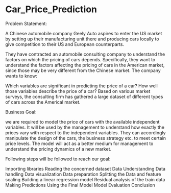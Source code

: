 # Car_Price_Prediction
Problem Statement:

A Chinese automobile company Geely Auto aspires to enter the US market by setting up their manufacturing unit there and producing cars locally to give competition to their US and European counterparts.

They have contracted an automobile consulting company to understand the factors on which the pricing of cars depends. Specifically, they want to understand the factors affecting the pricing of cars in the American market, since those may be very different from the Chinese market. The company wants to know:

Which variables are significant in predicting the price of a car?
How well those variables describe the price of a car?
Based on various market surveys, the consulting firm has gathered a large dataset of different types of cars across the Americal market.

Business Goal:

we are required to model the price of cars with the available independent variables. It will be used by the management to understand how exactly the prices vary with respect to the independent variables. They can accordingly manipulate the design of the cars, the business strategy etc. to meet certain price levels. The model will act as a better medium for management to understand the pricing dynamics of a new market.

Following steps will be followed to reach our goal:

Importing libraries
Reading the concerned dataset
Data Understanding
Data handling
Data visualization
Data preparation
Splitting the Data and feature scaling
Building a linear regression model
Residual analysis of the train data
Making Predictions Using the Final Model
Model Evaluation
Conclusion
